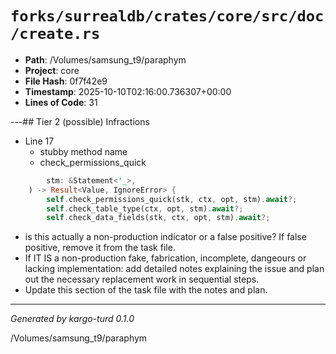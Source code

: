 # `forks/surrealdb/crates/core/src/doc/create.rs`

- **Path**: /Volumes/samsung_t9/paraphym
- **Project**: core
- **File Hash**: 0f7f42e9  
- **Timestamp**: 2025-10-10T02:16:00.736307+00:00  
- **Lines of Code**: 31

---## Tier 2 (possible) Infractions 


- Line 17
  - stubby method name
  - check_permissions_quick

```rust
		stm: &Statement<'_>,
	) -> Result<Value, IgnoreError> {
		self.check_permissions_quick(stk, ctx, opt, stm).await?;
		self.check_table_type(ctx, opt, stm).await?;
		self.check_data_fields(stk, ctx, opt, stm).await?;
```

- is this actually a non-production indicator or a false positive? If false positive, remove it from the task file.
- If IT IS a non-production fake, fabrication, incomplete, dangeours or lacking implementation: add detailed notes explaining the issue and plan out the necessary replacement work in sequential steps. 
- Update this section of the task file with the notes and plan.

---

*Generated by kargo-turd 0.1.0*

/Volumes/samsung_t9/paraphym
